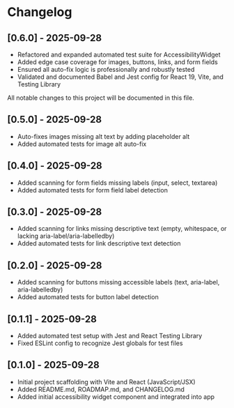 # Changelog

## [0.6.0] - 2025-09-28

- Refactored and expanded automated test suite for AccessibilityWidget
- Added edge case coverage for images, buttons, links, and form fields
- Ensured all auto-fix logic is professionally and robustly tested
- Validated and documented Babel and Jest config for React 19, Vite, and Testing Library

All notable changes to this project will be documented in this file.

## [0.5.0] - 2025-09-28

- Auto-fixes images missing alt text by adding placeholder alt
- Added automated tests for image alt auto-fix

## [0.4.0] - 2025-09-28

- Added scanning for form fields missing labels (input, select, textarea)
- Added automated tests for form field label detection

## [0.3.0] - 2025-09-28

- Added scanning for links missing descriptive text (empty, whitespace, or lacking aria-label/aria-labelledby)
- Added automated tests for link descriptive text detection

## [0.2.0] - 2025-09-28

- Added scanning for buttons missing accessible labels (text, aria-label, aria-labelledby)
- Added automated tests for button label detection

## [0.1.1] - 2025-09-28

- Added automated test setup with Jest and React Testing Library
- Fixed ESLint config to recognize Jest globals for test files

## [0.1.0] - 2025-09-28

- Initial project scaffolding with Vite and React (JavaScript/JSX)
- Added README.md, ROADMAP.md, and CHANGELOG.md
- Added initial accessibility widget component and integrated into app
